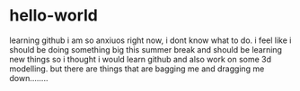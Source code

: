 # hello-world
learning github
i am so anxiuos right now, i dont know what to do. i feel like i should be doing something big this summer break and should be learning new things so i thought i would learn github and also work on some 3d modelling. but there are things that are bagging me and dragging me down........
